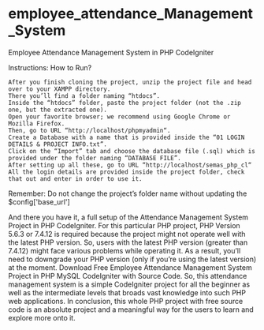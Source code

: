# employee_attendance_Management_System
Employee Attendance Management System in PHP CodeIgniter











Instructions: How to Run?

    After you finish cloning the project, unzip the project file and head over to your XAMPP directory.
    There you’ll find a folder naming “htdocs”.
    Inside the “htdocs” folder, paste the project folder (not the .zip one, but the extracted one).
    Open your favorite browser; we recommend using Google Chrome or Mozilla Firefox.
    Then, go to URL “http://localhost/phpmyadmin“.
    Create a Database with a name that is provided inside the “01 LOGIN DETAILS & PROJECT INFO.txt”.
    Click on the “Import” tab and choose the database file (.sql) which is provided under the folder naming “DATABASE FILE”.
    After setting up all these, go to URL “http://localhost/semas_php_cl“
    All the login details are provided inside the project folder, check that out and enter in order to use it.

Remember: Do not change the project’s folder name without updating the $config['base_url']




And there you have it, a full setup of the Attendance Management System Project in PHP CodeIgniter. 
For this particular PHP project, PHP Version 5.6.3 or 7.4.12 is required because the project might not operate well with the latest PHP version. 
So, users with the latest PHP version (greater than 7.4.12) might face various problems while operating it. 
As a result, you’ll need to downgrade your PHP version (only if you’re using the latest version) at the moment. 
Download Free Employee Attendance Management System Project in PHP MySQL CodeIgniter with Source Code. 
So, this attendance management system is a simple CodeIgniter project for all the beginner as well as the intermediate levels that broads vast knowledge into such PHP web applications. 
In conclusion, this whole PHP project with free source code is an absolute project and a meaningful way for the users to learn and explore more onto it.
